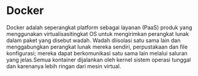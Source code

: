 #  Docker

Docker adalah seperangkat platform sebagai layanan (PaaS) produk yang menggunakan
virtualisasitingkat OS untuk mengirimkan perangkat lunak dalam paket yang disebut wadah. 
Wadah diisolasi satu sama lain dan menggabungkan perangkat lunak mereka sendiri,
perpustakaan dan file konfigurasi; mereka dapat berkomunikasi satu sama lain melalui 
saluran yang jelas.Semua kontainer dijalankan oleh kernel sistem operasi tunggal dan karenanya
lebih ringan dari mesin virtual.
